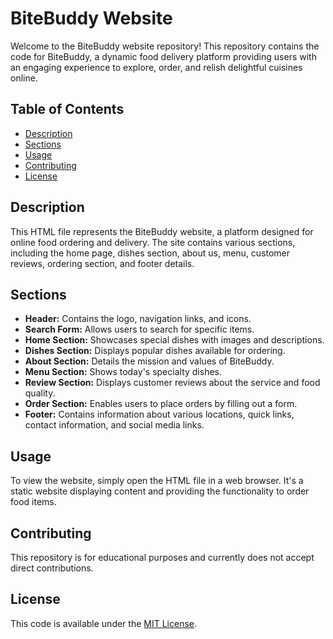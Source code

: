 # BiteBuddy Website

Welcome to the BiteBuddy website repository! This repository contains the code for BiteBuddy, a dynamic food delivery platform providing users with an engaging experience to explore, order, and relish delightful cuisines online.

## Table of Contents

- [Description](#description)
- [Sections](#sections)
- [Usage](#usage)
- [Contributing](#contributing)
- [License](#license)

## Description

This HTML file represents the BiteBuddy website, a platform designed for online food ordering and delivery. The site contains various sections, including the home page, dishes section, about us, menu, customer reviews, ordering section, and footer details.

## Sections

- **Header:** Contains the logo, navigation links, and icons.
- **Search Form:** Allows users to search for specific items.
- **Home Section:** Showcases special dishes with images and descriptions.
- **Dishes Section:** Displays popular dishes available for ordering.
- **About Section:** Details the mission and values of BiteBuddy.
- **Menu Section:** Shows today's specialty dishes.
- **Review Section:** Displays customer reviews about the service and food quality.
- **Order Section:** Enables users to place orders by filling out a form.
- **Footer:** Contains information about various locations, quick links, contact information, and social media links.

## Usage

To view the website, simply open the HTML file in a web browser. It's a static website displaying content and providing the functionality to order food items.

## Contributing

This repository is for educational purposes and currently does not accept direct contributions.

## License

This code is available under the [MIT License](LICENSE).
